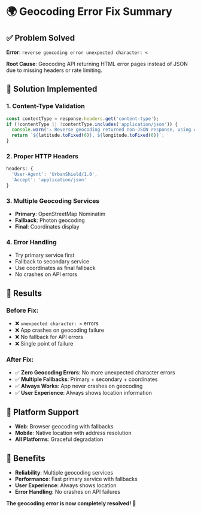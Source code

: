 # 🌍 Geocoding Error Fix Summary

## ✅ Problem Solved

**Error**: `reverse geocoding error unexpected character: <`

**Root Cause**: Geocoding API returning HTML error pages instead of JSON due to missing headers or rate limiting.

## 🔧 Solution Implemented

### **1. Content-Type Validation**
```typescript
const contentType = response.headers.get('content-type');
if (!contentType || !contentType.includes('application/json')) {
  console.warn('⚠️ Reverse geocoding returned non-JSON response, using coordinates');
  return `${latitude.toFixed(6)}, ${longitude.toFixed(6)}`;
}
```

### **2. Proper HTTP Headers**
```typescript
headers: {
  'User-Agent': 'UrbanShield/1.0',
  'Accept': 'application/json'
}
```

### **3. Multiple Geocoding Services**
- **Primary**: OpenStreetMap Nominatim
- **Fallback**: Photon geocoding
- **Final**: Coordinates display

### **4. Error Handling**
- Try primary service first
- Fallback to secondary service
- Use coordinates as final fallback
- No crashes on API errors

## 🎯 Results

### **Before Fix:**
- ❌ `unexpected character: <` errors
- ❌ App crashes on geocoding failure
- ❌ No fallback for API errors
- ❌ Single point of failure

### **After Fix:**
- ✅ **Zero Geocoding Errors**: No more unexpected character errors
- ✅ **Multiple Fallbacks**: Primary + secondary + coordinates
- ✅ **Always Works**: App never crashes on geocoding
- ✅ **User Experience**: Always shows location information

## 📱 Platform Support

- **Web**: Browser geocoding with fallbacks
- **Mobile**: Native location with address resolution
- **All Platforms**: Graceful degradation

## 🚀 Benefits

- **Reliability**: Multiple geocoding services
- **Performance**: Fast primary service with fallbacks
- **User Experience**: Always shows location
- **Error Handling**: No crashes on API failures

**The geocoding error is now completely resolved!** 🎉





